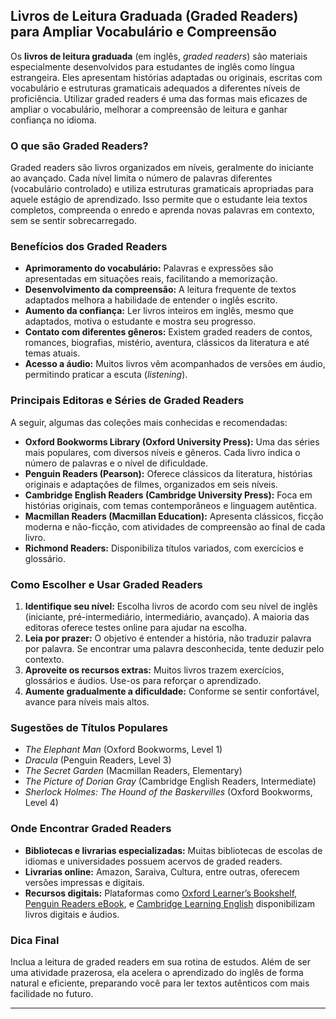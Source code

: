 
## Livros de Leitura Graduada (Graded Readers) para Ampliar Vocabulário e Compreensão

Os **livros de leitura graduada** (em inglês, *graded readers*) são materiais especialmente desenvolvidos para estudantes de inglês como língua estrangeira. Eles apresentam histórias adaptadas ou originais, escritas com vocabulário e estruturas gramaticais adequados a diferentes níveis de proficiência. Utilizar graded readers é uma das formas mais eficazes de ampliar o vocabulário, melhorar a compreensão de leitura e ganhar confiança no idioma.

### O que são Graded Readers?

Graded readers são livros organizados em níveis, geralmente do iniciante ao avançado. Cada nível limita o número de palavras diferentes (vocabulário controlado) e utiliza estruturas gramaticais apropriadas para aquele estágio de aprendizado. Isso permite que o estudante leia textos completos, compreenda o enredo e aprenda novas palavras em contexto, sem se sentir sobrecarregado.

### Benefícios dos Graded Readers

- **Aprimoramento do vocabulário:** Palavras e expressões são apresentadas em situações reais, facilitando a memorização.
- **Desenvolvimento da compreensão:** A leitura frequente de textos adaptados melhora a habilidade de entender o inglês escrito.
- **Aumento da confiança:** Ler livros inteiros em inglês, mesmo que adaptados, motiva o estudante e mostra seu progresso.
- **Contato com diferentes gêneros:** Existem graded readers de contos, romances, biografias, mistério, aventura, clássicos da literatura e até temas atuais.
- **Acesso a áudio:** Muitos livros vêm acompanhados de versões em áudio, permitindo praticar a escuta (*listening*).

### Principais Editoras e Séries de Graded Readers

A seguir, algumas das coleções mais conhecidas e recomendadas:

- **Oxford Bookworms Library (Oxford University Press):** Uma das séries mais populares, com diversos níveis e gêneros. Cada livro indica o número de palavras e o nível de dificuldade.
- **Penguin Readers (Pearson):** Oferece clássicos da literatura, histórias originais e adaptações de filmes, organizados em seis níveis.
- **Cambridge English Readers (Cambridge University Press):** Foca em histórias originais, com temas contemporâneos e linguagem autêntica.
- **Macmillan Readers (Macmillan Education):** Apresenta clássicos, ficção moderna e não-ficção, com atividades de compreensão ao final de cada livro.
- **Richmond Readers:** Disponibiliza títulos variados, com exercícios e glossário.

### Como Escolher e Usar Graded Readers

1. **Identifique seu nível:** Escolha livros de acordo com seu nível de inglês (iniciante, pré-intermediário, intermediário, avançado). A maioria das editoras oferece testes online para ajudar na escolha.
2. **Leia por prazer:** O objetivo é entender a história, não traduzir palavra por palavra. Se encontrar uma palavra desconhecida, tente deduzir pelo contexto.
3. **Aproveite os recursos extras:** Muitos livros trazem exercícios, glossários e áudios. Use-os para reforçar o aprendizado.
4. **Aumente gradualmente a dificuldade:** Conforme se sentir confortável, avance para níveis mais altos.

### Sugestões de Títulos Populares

- *The Elephant Man* (Oxford Bookworms, Level 1)
- *Dracula* (Penguin Readers, Level 3)
- *The Secret Garden* (Macmillan Readers, Elementary)
- *The Picture of Dorian Gray* (Cambridge English Readers, Intermediate)
- *Sherlock Holmes: The Hound of the Baskervilles* (Oxford Bookworms, Level 4)

### Onde Encontrar Graded Readers

- **Bibliotecas e livrarias especializadas:** Muitas bibliotecas de escolas de idiomas e universidades possuem acervos de graded readers.
- **Livrarias online:** Amazon, Saraiva, Cultura, entre outras, oferecem versões impressas e digitais.
- **Recursos digitais:** Plataformas como [Oxford Learner’s Bookshelf](https://www.oxfordlearnersbookshelf.com/), [Penguin Readers eBook](https://www.penguinreaders.co.uk/), e [Cambridge Learning English](https://www.cambridge.org/elt/readers) disponibilizam livros digitais e áudios.

### Dica Final

Inclua a leitura de graded readers em sua rotina de estudos. Além de ser uma atividade prazerosa, ela acelera o aprendizado do inglês de forma natural e eficiente, preparando você para ler textos autênticos com mais facilidade no futuro.

---
```
